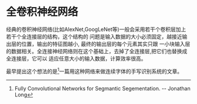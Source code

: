 # 全卷积神经网络
经典的卷积神经网络(比如AlexNet,GoogLeNet等)一般会采用若干个卷积层加上若干个全连接层的结构，这个结构的
问题是输入数据的大小必须固定，越接近输出层的位置，输出的特征图越小, 最终的输出层的每个元素其实只跟
一小块输入层的数据相关。全连接神经网络则在这个基础上，去掉了全连接层,把它们也替换成全连接层，它可以
适应任意大小的输入数据，计算效率很高。

最早提出这个想法的是[^1]一篇用这种网络来做连续字体的手写识别系统的文章。

[^1]:Fully Convolutional Networks for Segmantic Segementation. -- Jonathan Long
